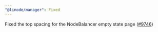 ```yaml
---
"@linode/manager": Fixed
---
```


Fixed the top spacing for the NodeBalancer empty state page ([#9746](https://github.com/linode/manager/pull/9746))
